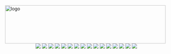 
<!--

![[llm-inference](https://github.com/DefTruth/Awesome-LLM-Inference)](https://github.com/DefTruth/Awesome-LLM-Inference/assets/31974251/4d9ab775-f200-471d-a289-e2b14296b633)

|🛠[lite.ai.toolkit](https://github.com/DefTruth/lite.ai.toolkit) | 💎[torchlm](https://github.com/DefTruth/torchlm) | 📒[statistic-learning-R-note](https://github.com/DefTruth/statistic-learning-R-note) | 🎉[cuda-learn-note](https://github.com/DefTruth/cuda-learn-note) | 📖[Awesome-LLM-Inference](https://github.com/DefTruth/Awesome-LLM-Inference) |   
|:---:|:---:|:---:|:---:|:---:|
|![](https://img.shields.io/github/stars/DefTruth/lite.ai.toolkit.svg?style=social) ![](https://img.shields.io/github/downloads/DefTruth/lite.ai.toolkit/total?color=ccf&label=downloads&logo=github&logoColor=lightgrey)| ![](https://img.shields.io/github/stars/DefTruth/torchlm.svg?style=social)   ![](https://static.pepy.tech/personalized-badge/torchlm?period=total&units=international_system&left_color=grey&right_color=blue&left_text=downloads)| ![](https://img.shields.io/github/stars/DefTruth/statistic-learning-R-note.svg?style=social) ![](https://img.shields.io/github/downloads/DefTruth/statistic-learning-R-note/total?color=ccf&label=downloads&logo=github&logoColor=lightgrey) |![](https://img.shields.io/github/stars/DefTruth/cuda-learn-note.svg?style=social) ![](https://img.shields.io/github/issues/DefTruth/cuda-learn-note?color=9cc)|  ![](https://img.shields.io/github/stars/DefTruth/Awesome-LLM-Inference.svg?style=social) ![](https://img.shields.io/github/downloads/DefTruth/Awesome-LLM-Inference/total?color=ccf&label=downloads&logo=github&logoColor=lightgrey)|
![[llm-inference](https://github.com/DefTruth/Awesome-LLM-Inference)](https://github.com/DefTruth/Awesome-LLM-Inference/assets/31974251/4d9ab775-f200-471d-a289-e2b14296b633)
-->

<!--

<img src="https://github-readme-stats.vercel.app/api?username=DefTruth&show_icons=true" alt="logo" height="140" width="450" align="right" style="margin: 5px; margin-bottom: 0px;" />  


- ❤  昨日邻家乞新火, 晓窗分与读书灯 (保持学习)
- 🎓 Master degree in Statistics Department of JNU
- 📖 [**DefTruth's Blog Page**](https://www.zhihu.com/people/qyjdef/posts) Email: qyjdef@163.com
- 🔭 [CV](https://github.com/PaddlePaddle/FastDeploy/tree/develop)/[LLM](https://github.com/DefTruth/Awesome-LLM-Inference)/[C++](https://github.com/DefTruth/lite.ai.toolkit)/[Python](https://github.com/DefTruth/torchlm)/[Java](https://github.com/PaddlePaddle/FastDeploy/blob/develop/java/android/README_CN.md)/[Android](https://github.com/PaddlePaddle/FastDeploy/blob/develop/java/android/README_CN.md)/[SIMD](https://github.com/PaddlePaddle/FastDeploy/pull/907)/[CUDA](https://github.com/DefTruth/CUDA-Learn-Notes)
- ✨ Contribute: [lite.ai.toolkit](https://github.com/DefTruth/lite.ai.toolkit)/[FastDeploy](https://github.com/PaddlePaddle/FastDeploy)/[vLLM](https://github.com/vllm-project/vllm)/...
![](https://img.shields.io/badge/Diffusion-brightgreen.svg)

![](https://img.shields.io/github/stars/DefTruth.svg?style=social)  ![](https://img.shields.io/github/followers/DefTruth.svg?style=social) ![](https://cdn.rawgit.com/sindresorhus/awesome/d7305f38d29fed78fa85652e3a63e154dd8e8829/media/badge.svg) ![](https://img.shields.io/badge/CUDA-brightgreen.svg) ![](https://img.shields.io/badge/ARM-SIMD-yellow.svg) ![](https://img.shields.io/badge/C/C++-hotpink.svg) ![](https://img.shields.io/badge/Python-blue.svg) ![](https://img.shields.io/badge/JAVA-JNI-hotpink.svg) ![](https://img.shields.io/badge/Android-blue.svg) ![](https://img.shields.io/badge/AI-LLM|VLM-brightgreen.svg)  ![](https://img.shields.io/badge/Diffusion-brightgreen.svg)

[![cuda-learn-notes](https://github.com/user-attachments/assets/b2578723-b7a7-4d8f-bcd1-5008947b808a)](https://github.com/DefTruth/CUDA-Learn-Notes)
<img src="https://github-readme-stats.vercel.app/api?username=DefTruth&show_icons=true" alt="logo" height="140" width="450" align="right" style="margin: 5px; margin-bottom: 0px;" />  
<img src='https://img.shields.io/badge/PTX ISA-hotpink.svg' >
<img src='https://img.shields.io/badge/CV-brightgreen.svg' >
<img src=https://cdn.rawgit.com/sindresorhus/awesome/d7305f38d29fed78fa85652e3a63e154dd8e8829/media/badge.svg >

![cuda-learn-notes](https://github.com/user-attachments/assets/b2578723-b7a7-4d8f-bcd1-5008947b808a)

-->

<img src="https://github-readme-stats.vercel.app/api?username=DefTruth&show_icons=true" alt="logo" height="120" width="500" align="right" style="margin: 5px; margin-bottom: 0px;" />  

<div align='center'>
  <img src='https://img.shields.io/github/stars/DefTruth.svg?style=social' >
  <img src='https://img.shields.io/github/followers/DefTruth.svg?style=social' >
  <img src='https://img.shields.io/badge/CUDA-brightgreen.svg' >
  <img src='https://img.shields.io/badge/ARM-SIMD-yellow.svg' >
  <img src='https://img.shields.io/badge/C++-hotpink.svg' >
  <img src='https://img.shields.io/badge/C-hotpink.svg' >
  <img src='https://img.shields.io/badge/Python-blue.svg' >
  <img src='https://img.shields.io/badge/JAVA-hotpink.svg' >
  <img src='https://img.shields.io/badge/JAVA-JNI-hotpink.svg' >
  <img src='https://img.shields.io/badge/Android-blue.svg' >
  <img src='https://img.shields.io/badge/AI-LLM/VLM-brightgreen.svg' >
  <img src='https://img.shields.io/badge/Diffusion-brightgreen.svg' >
  <img src="https://img.shields.io/badge/FFPA:~2x↑🎉SDPA EA-blue.svg" >
  <img src='https://img.shields.io/badge/📚CUDA Learn Notes-brightgreen.svg' >
  <img src="https://img.shields.io/badge/🛠lite.ai.toolkit-blue.svg" >
  <img src='https://img.shields.io/badge/📚Awesome LLM Inference-brightgreen.svg' >
</div> 

